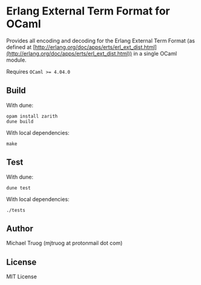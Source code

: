 Erlang External Term Format for OCaml
=====================================

Provides all encoding and decoding for the Erlang External Term Format
(as defined at [http://erlang.org/doc/apps/erts/erl_ext_dist.html](http://erlang.org/doc/apps/erts/erl_ext_dist.html))
in a single OCaml module.

Requires `OCaml >= 4.04.0`

Build
-----

With dune:

    opam install zarith
    dune build

With local dependencies:

    make

Test
----

With dune:

    dune test

With local dependencies:

    ./tests

Author
------

Michael Truog (mjtruog at protonmail dot com)

License
-------

MIT License

